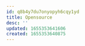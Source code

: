 ```yaml
---
id: q8b4y7du7onyopyh6cqy1yd
title: Opensource
desc: ''
updated: 1655353641606
created: 1655353640875
---
```


